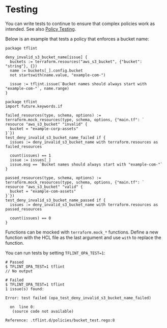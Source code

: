 # Testing

You can write tests to continue to ensure that complex policies work as intended. See also [Policy Testing](https://www.openpolicyagent.org/docs/latest/policy-testing/).

Below is an example that tests a policy that enforces a bucket name:

```rego
package tflint

deny_invalid_s3_bucket_name[issue] {
  buckets := terraform.resources("aws_s3_bucket", {"bucket": "string"}, {})
  name := buckets[_].config.bucket
  not startswith(name.value, "example-com-")

  issue := tflint.issue(`Bucket names should always start with "example-com-"`, name.range)
}
```

```rego
package tflint
import future.keywords.if

failed_resources(type, schema, options) := terraform.mock_resources(type, schema, options, {"main.tf": `
resource "aws_s3_bucket" "invalid" {
  bucket = "example-corp-assets"
}`})
test_deny_invalid_s3_bucket_name_failed if {
  issues := deny_invalid_s3_bucket_name with terraform.resources as failed_resources

  count(issues) == 1
  issue := issues[_]
  issue.msg == `Bucket names should always start with "example-com-"`
}

passed_resources(type, schema, options) := terraform.mock_resources(type, schema, options, {"main.tf": `
resource "aws_s3_bucket" "valid" {
  bucket = "example-com-assets"
}`})
test_deny_invalid_s3_bucket_name_passed if {
  issues := deny_invalid_s3_bucket_name with terraform.resources as passed_resources

  count(issues) == 0
}
```

Functions can be mocked with `terraform.mock_*` functions. Define a new function with the HCL file as the last argument and use `with` to replace the function.

You can run tests by setting `TFLINT_OPA_TEST=1`:

```console
# Passed
$ TFLINT_OPA_TEST=1 tflint
// No output

# Failed
$ TFLINT_OPA_TEST=1 tflint
1 issue(s) found:

Error: test failed (opa_test_deny_invalid_s3_bucket_name_failed)

  on  line 0:
   (source code not available)

Reference: .tflint.d/policies/bucket_test.rego:8

```
